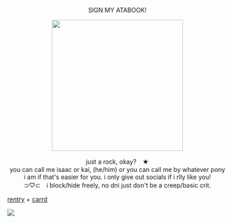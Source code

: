<p align="center">
  SIGN MY ATABOOK!
</p>

<p align="center">
  <img width="300" height="300" src="https://cdn.discordapp.com/attachments/1241248741739073618/1258826629195632761/VideoStar.gif?ex=66897528&is=668823a8&hm=5593294633db79fa539be480715ab30fa4bdbd5d5c60408bf4790947c1283325&">
</p>

<p align="center">
just a rock, okay?　★ <br> you can call me isaac or kai, (he/him) or you can call me by whatever pony <br> i am if that's easier for you.  i only give out socials if i rlly like you! <br> ⊃♡⊂　i block/hide freely, no dni just don't be a creep/basic crit. 
</p>


[rentry](https://rentry.co/yaoipotion) + [carrd](https://moa.crd.co)

![](https://komarev.com/ghpvc/?username=yaoipotion)

